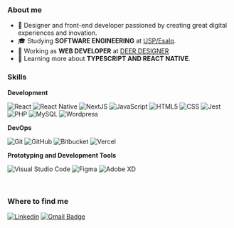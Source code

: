 <h3>About me</h3>

- 🤔 Designer and front-end developer passioned by creating great digital experiences and inovation.
- 🎓 Studying **SOFTWARE ENGINEERING** at <a href="https://mbauspesalq.com/">USP/Esalq</a>.
- 💼 Working as **WEB DEVELOPER** at <a href="https://deerdesigner.com/">DEER DESIGNER</a>
- 🌱 Learning more about **TYPESCRIPT AND REACT NATIVE**.

<h3>Skills</h3>

**Development**

![React](https://img.shields.io/badge/-React-333333?style=flat&logo=react)
![React Native](https://img.shields.io/badge/-React%20Native-333333?style=flat&logo=react)
![NextJS](https://img.shields.io/badge/-Next.JS-333333?style=flat&logo=next.js)
![JavaScript](https://img.shields.io/badge/-JavaScript-333333?style=flat&logo=javascript)
![HTML5](https://img.shields.io/badge/-HTML5-333333?style=flat&logo=HTML5)
![CSS](https://img.shields.io/badge/-CSS-333333?style=flat&logo=CSS3&logoColor=1572B6)
![Jest](https://img.shields.io/badge/-Jest-333333?style=flat&logo=jest)
![PHP](https://img.shields.io/badge/-PHP-333333?style=flat&logo=php)
![MySQL](https://img.shields.io/badge/-MySQL-333333?style=flat&logo=mysql)
![Wordpress](https://img.shields.io/badge/-Wordpress-333333?style=flat&logo=wordpress)

**DevOps**

![Git](https://img.shields.io/badge/-Git-333333?style=flat&logo=git)
![GitHub](https://img.shields.io/badge/-GitHub-333333?style=flat&logo=github)
![Bitbucket](https://img.shields.io/badge/-Bitbucket-333333?style=flat&logo=bitbucket)
![Vercel](https://img.shields.io/badge/-Vercel-333333?style=flat&logo=vercel)

**Prototyping and Development Tools**

![Visual Studio Code](https://img.shields.io/badge/-Visual%20Studio%20Code-333333?style=flat&logo=visual-studio-code&logoColor=007ACC)
![Figma](https://img.shields.io/badge/-Figma-333333?style=flat&logo=figma&logoColor=007ACC)
![Adobe XD](https://img.shields.io/badge/-Adobe%20XD-333333?style=flat&logo=adobe-xd&logoColor=007ACC)

<br/>

<h3>Where to find me</h3>

[![Linkedin](https://img.shields.io/badge/-mafreitas-blue?style=flat-square&logo=Linkedin&logoColor=white&link=LINK-DO-SEU-LINKEDIN)](https://www.linkedin.com/in/mafreitas/)
[![Gmail Badge](https://img.shields.io/badge/-marcusfreitasantos@gmail.com-006bed?style=flat-square&logo=Gmail&logoColor=white&link=mailto:SEU-EMAIL)](mailto:marcusfreitasantos@gmail)
